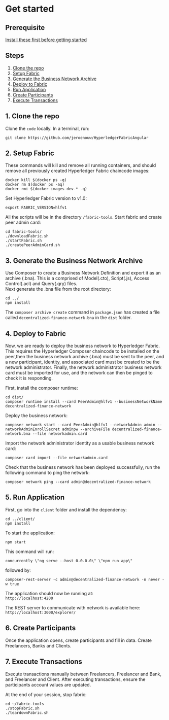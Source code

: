 # Get started

## Prerequisite
[Install these first before getting started](https://github.com/jeroenouw/HyperledgerFabricAngular/blob/master/docs/PREREQUISITE.md)

## Steps
1. [Clone the repo](#1-clone-the-repo)
2. [Setup Fabric](#2-setup-fabric)
3. [Generate the Business Network Archive](#3-generate-the-business-network-archive)
4. [Deploy to Fabric](#4-deploy-to-fabric)
5. [Run Application](#5-run-application)
6. [Create Participants](#6-create-participants)
7. [Execute Transactions](#7-execute-transactions)

## 1. Clone the repo

Clone the `code` locally. In a terminal, run:

`git clone https://github.com/jeroenouw/HyperledgerFabricAngular`

## 2. Setup Fabric

These commands will kill and remove all running containers, and should remove all previously created Hyperledger Fabric chaincode images:

```none
docker kill $(docker ps -q)
docker rm $(docker ps -aq)
docker rmi $(docker images dev-* -q)
```

Set Hyperledger Fabric version to v1.0:

`export FABRIC_VERSION=hlfv1`

All the scripts will be in the directory `/fabric-tools`.  Start fabric and create peer admin card:

```
cd fabric-tools/
./downloadFabric.sh
./startFabric.sh
./createPeerAdminCard.sh
```

## 3. Generate the Business Network Archive

Use Composer to create a Business Network Definition and export it as an archive (.bna). This is a comprised of Model(.cto), Script(.js), Access Control(.acl) and Query(.qry) files.  
Next generate the .bna file from the root directory:

```
cd ../
npm install
```

The `composer archive create` command in `package.json` has created a file called `decentralized-finance-network.bna` in the `dist` folder. 


## 4. Deploy to Fabric

Now, we are ready to deploy the business network to Hyperledger Fabric. This requires the Hyperledger Composer chaincode to be installed on the peer,then the business network archive (.bna) must be sent to the peer, and a new participant, identity, and associated card must be created to be the network administrator. Finally, the network administrator business network card must be imported for use, and the network can then be pinged to check it is responding.

First, install the composer runtime:

```
cd dist/
composer runtime install --card PeerAdmin@hlfv1 --businessNetworkName decentralized-finance-network
```

Deploy the business network:

```
composer network start --card PeerAdmin@hlfv1 --networkAdmin admin --networkAdminEnrollSecret adminpw --archiveFile decentralized-finance-network.bna --file networkadmin.card
```

Import the network administrator identity as a usable business network card:
```
composer card import --file networkadmin.card
```

Check that the business network has been deployed successfully, run the following command to ping the network:
```
composer network ping --card admin@decentralized-finance-network
```

## 5. Run Application

First, go into the `client` folder and install the dependency:

```
cd ../client/
npm install
```

To start the application:
```
npm start
```  
This command will run: 
```  
concurrently \"ng serve --host 0.0.0.0\" \"npm run app\"
``` 
followed by:
```
composer-rest-server -c admin@decentralized-finance-network -n never -w true
```

The application should now be running at:  
`http://localhost:4200`

The REST server to communicate with network is available here:  
`http://localhost:3000/explorer/`

## 6. Create Participants

Once the application opens, create participants and fill in data. Create Freelancers, Banks and Clients.

## 7. Execute Transactions

Execute transactions manually between Freelancers, Freelancer and Bank, and Freelancer and Client.  After executing transactions, ensure the participants account values are updated.

At the end of your session, stop fabric:

```
cd ~/fabric-tools
./stopFabric.sh
./teardownFabric.sh
```
